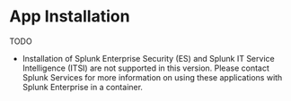 # App Installation

TODO

* Installation of Splunk Enterprise Security (ES) and Splunk IT Service Intelligence (ITSI) are not supported in this version. 
Please contact Splunk Services for more information on using these applications with Splunk Enterprise in a container.
